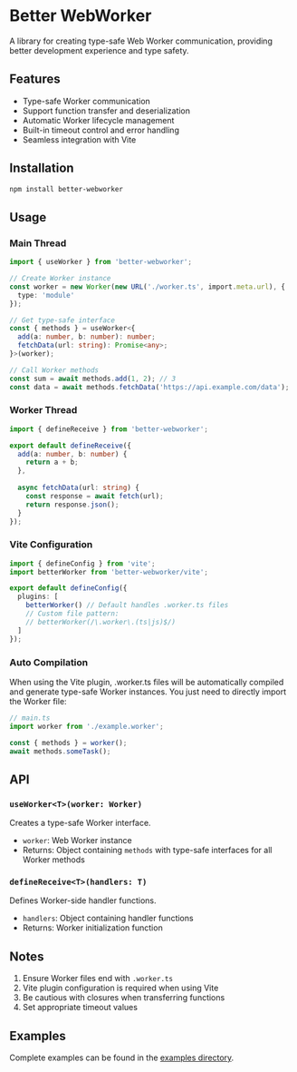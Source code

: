 # Better WebWorker

A library for creating type-safe Web Worker communication, providing better development experience and type safety.

## Features

- Type-safe Worker communication
- Support function transfer and deserialization
- Automatic Worker lifecycle management
- Built-in timeout control and error handling
- Seamless integration with Vite

## Installation

```bash
npm install better-webworker
```

## Usage

### Main Thread

```typescript
import { useWorker } from 'better-webworker';

// Create Worker instance
const worker = new Worker(new URL('./worker.ts', import.meta.url), {
  type: 'module'
});

// Get type-safe interface
const { methods } = useWorker<{
  add(a: number, b: number): number;
  fetchData(url: string): Promise<any>;
}>(worker);

// Call Worker methods
const sum = await methods.add(1, 2); // 3
const data = await methods.fetchData('https://api.example.com/data');
```

### Worker Thread

```typescript
import { defineReceive } from 'better-webworker';

export default defineReceive({
  add(a: number, b: number) {
    return a + b;
  },
  
  async fetchData(url: string) {
    const response = await fetch(url);
    return response.json();
  }
});
```

### Vite Configuration

```typescript
import { defineConfig } from 'vite';
import betterWorker from 'better-webworker/vite';

export default defineConfig({
  plugins: [
    betterWorker() // Default handles .worker.ts files
    // Custom file pattern:
    // betterWorker(/\.worker\.(ts|js)$/)
  ]
});
```

### Auto Compilation

When using the Vite plugin, .worker.ts files will be automatically compiled and generate type-safe Worker instances. You just need to directly import the Worker file:

```typescript
// main.ts
import worker from './example.worker';

const { methods } = worker();
await methods.someTask();
```

## API

### `useWorker<T>(worker: Worker)`

Creates a type-safe Worker interface.

- `worker`: Web Worker instance
- Returns: Object containing `methods` with type-safe interfaces for all Worker methods

### `defineReceive<T>(handlers: T)`

Defines Worker-side handler functions.

- `handlers`: Object containing handler functions
- Returns: Worker initialization function

## Notes

1. Ensure Worker files end with `.worker.ts`
2. Vite plugin configuration is required when using Vite
3. Be cautious with closures when transferring functions
4. Set appropriate timeout values

## Examples

Complete examples can be found in the [examples directory](./examples).
